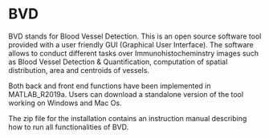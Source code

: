 # BVD
BVD stands for Blood Vessel Detection. 
This is an open source software tool provided with a user friendly GUI (Graphical User Interface). 
The software allows to conduct different tasks over Immunohistocheminstry images such as Blood Vessel Detection & Quantification, computation of spatial distribution, area and centroids of vessels. 

Both back and front end functions have been implemented in MATLAB_R2019a. 
Users can download a standalone version of the tool working on Windows and Mac Os. 

The zip file for the installation contains an instruction manual describing how to run all functionalities of BVD.
